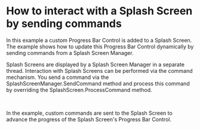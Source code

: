 # How to interact with a Splash Screen by sending commands


<p>In this example a custom Progress Bar Control is added to a Splash Screen. The example shows how to update this Progress Bar Control dynamically by sending commands from a Splash Screen Manager.</p><p>Splash Screens are displayed by a Splash Screen Manager in a separate thread. Interaction with Splash Screens can be performed via the command mechanism. You send a command via the SplashScreenManager.SendCommand method and process this command by overriding the SplashScreen.ProcessCommand method.</p><br />
<p>In the example, custom commands are sent to the Splash Screen to advance the progress of the Splash Screen's Progress Bar Control.</p><br />


<br/>


